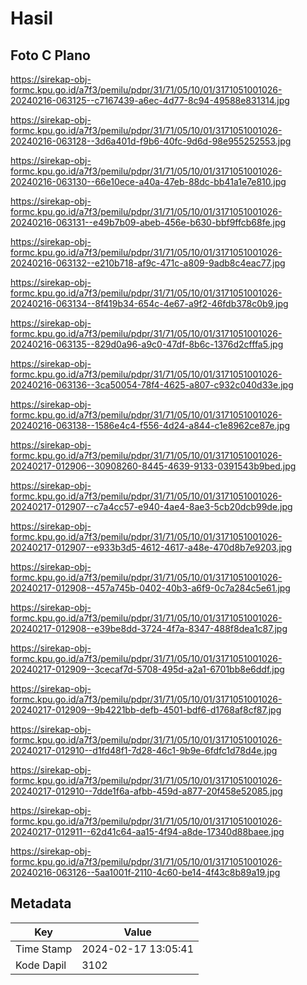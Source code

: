# Hasil

## Foto C Plano

https://sirekap-obj-formc.kpu.go.id/a7f3/pemilu/pdpr/31/71/05/10/01/3171051001026-20240216-063125--c7167439-a6ec-4d77-8c94-49588e831314.jpg

https://sirekap-obj-formc.kpu.go.id/a7f3/pemilu/pdpr/31/71/05/10/01/3171051001026-20240216-063128--3d6a401d-f9b6-40fc-9d6d-98e955252553.jpg

https://sirekap-obj-formc.kpu.go.id/a7f3/pemilu/pdpr/31/71/05/10/01/3171051001026-20240216-063130--66e10ece-a40a-47eb-88dc-bb41a1e7e810.jpg

https://sirekap-obj-formc.kpu.go.id/a7f3/pemilu/pdpr/31/71/05/10/01/3171051001026-20240216-063131--e49b7b09-abeb-456e-b630-bbf9ffcb68fe.jpg

https://sirekap-obj-formc.kpu.go.id/a7f3/pemilu/pdpr/31/71/05/10/01/3171051001026-20240216-063132--e210b718-af9c-471c-a809-9adb8c4eac77.jpg

https://sirekap-obj-formc.kpu.go.id/a7f3/pemilu/pdpr/31/71/05/10/01/3171051001026-20240216-063134--8f419b34-654c-4e67-a9f2-46fdb378c0b9.jpg

https://sirekap-obj-formc.kpu.go.id/a7f3/pemilu/pdpr/31/71/05/10/01/3171051001026-20240216-063135--829d0a96-a9c0-47df-8b6c-1376d2cfffa5.jpg

https://sirekap-obj-formc.kpu.go.id/a7f3/pemilu/pdpr/31/71/05/10/01/3171051001026-20240216-063136--3ca50054-78f4-4625-a807-c932c040d33e.jpg

https://sirekap-obj-formc.kpu.go.id/a7f3/pemilu/pdpr/31/71/05/10/01/3171051001026-20240216-063138--1586e4c4-f556-4d24-a844-c1e8962ce87e.jpg

https://sirekap-obj-formc.kpu.go.id/a7f3/pemilu/pdpr/31/71/05/10/01/3171051001026-20240217-012906--30908260-8445-4639-9133-0391543b9bed.jpg

https://sirekap-obj-formc.kpu.go.id/a7f3/pemilu/pdpr/31/71/05/10/01/3171051001026-20240217-012907--c7a4cc57-e940-4ae4-8ae3-5cb20dcb99de.jpg

https://sirekap-obj-formc.kpu.go.id/a7f3/pemilu/pdpr/31/71/05/10/01/3171051001026-20240217-012907--e933b3d5-4612-4617-a48e-470d8b7e9203.jpg

https://sirekap-obj-formc.kpu.go.id/a7f3/pemilu/pdpr/31/71/05/10/01/3171051001026-20240217-012908--457a745b-0402-40b3-a6f9-0c7a284c5e61.jpg

https://sirekap-obj-formc.kpu.go.id/a7f3/pemilu/pdpr/31/71/05/10/01/3171051001026-20240217-012908--e39be8dd-3724-4f7a-8347-488f8dea1c87.jpg

https://sirekap-obj-formc.kpu.go.id/a7f3/pemilu/pdpr/31/71/05/10/01/3171051001026-20240217-012909--3cecaf7d-5708-495d-a2a1-6701bb8e6ddf.jpg

https://sirekap-obj-formc.kpu.go.id/a7f3/pemilu/pdpr/31/71/05/10/01/3171051001026-20240217-012909--9b4221bb-defb-4501-bdf6-d1768af8cf87.jpg

https://sirekap-obj-formc.kpu.go.id/a7f3/pemilu/pdpr/31/71/05/10/01/3171051001026-20240217-012910--d1fd48f1-7d28-46c1-9b9e-6fdfc1d78d4e.jpg

https://sirekap-obj-formc.kpu.go.id/a7f3/pemilu/pdpr/31/71/05/10/01/3171051001026-20240217-012910--7dde1f6a-afbb-459d-a877-20f458e52085.jpg

https://sirekap-obj-formc.kpu.go.id/a7f3/pemilu/pdpr/31/71/05/10/01/3171051001026-20240217-012911--62d41c64-aa15-4f94-a8de-17340d88baee.jpg

https://sirekap-obj-formc.kpu.go.id/a7f3/pemilu/pdpr/31/71/05/10/01/3171051001026-20240216-063126--5aa1001f-2110-4c60-be14-4f43c8b89a19.jpg


## Metadata

| Key        | Value               |
| ---------- | ------------------- |
| Time Stamp | 2024-02-17 13:05:41 |
| Kode Dapil | 3102                |



